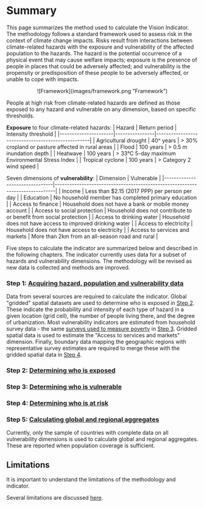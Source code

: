 # Summary

This page summarizes the method used to calculate the Vision Indicator. The methodology follows a standard framework used to assess risk in the context of climate change impacts. Risks result from interactions between climate-related hazards with the exposure and vulnerability of the affected population to the hazards. The hazard is the potential occurrence of a physical event that may cause welfare impacts; exposure is the presence of people in places that could be adversely affected; and vulnerability is the propensity or predisposition of these people to be adversely affected, or unable to cope with impacts. 

<p style="text-align: center;">![Framework](images/framework.png "Framework")</p>

People at high risk from climate-related hazards are defined as those exposed to any hazard and vulnerable on any dimension, based on specific thresholds. 

**Exposure** to four climate-related hazards: 
| Hazard               | Return period  | Intensity threshold                               |
|----------------------|----------------|---------------------------------------------------|
| Agricultural drought | 40^ years      | > 30% cropland or pasture affected in rural areas |
| Flood                | 100 years      | > 0.5 m inundation depth                          |
| Heatwave             | 100 years      | > 33°C 5-day maximum Environmental Stress Index   |
| Tropical cyclone     | 100 years      | > Category 2 wind speed                           |

Seven dimensions of **vulnerability**:
| Dimension                      | Vulnerable                                                        |
|--------------------------------|------------------------------------------------------------------------------|
| Income                         | Less than $2.15 (2017 PPP) per person per day                      |
| Education                      | No household member has completed primary education                          |
| Access to finance              | Household does not have a bank or mobile money account                       |
| Access to social protection    | Household does not contribute to or benefit from social protection  |
| Access to drinking water       | Household does not have access to improved drinking water                    |
| Access to electricity          | Household does not have access to electricity                                |
| Access to services and markets | More than 2km from an all-season road and rural  |

Five steps to calculate the indicator are summarized below and described in the following chapters. The indicator currently uses data for a subset of hazards and vulnerability dimensions. The methodology will be revised as new data is collected and methods are improved.

### Step 1: [Acquiring hazard, population and vulnerability data](1_data)

Data from several sources are required to calculate the indicator. Global "gridded" spatial datasets are used to determine who is exposed in [Step 2](2_exposure). These indicate the probability and intensity of each type of hazard in a given location (grid cell), the number of people living there, and the degree of urbanization. Most vulnerability indicators are estimated from household survey data - the same [surveys used to measure poverty](https://datanalytics.worldbank.org/PIP-Methodology/acquiring.html#selection) in [Step 3](3_vulnerability). Gridded spatial data is used to estimate the "Access to services and markets" dimension. Finally, boundary data mapping the geographic regions with representative survey estimates are required to merge these with the gridded spatial data in [Step 4](4_risk).

### Step 2: [Determining who is exposed](2_exposure)



### Step 3: [Determining who is vulnerable](3_vulnerability)



### Step 4: [Determining who is at risk](4_risk)



### Step 5: [Calculating global and regional aggregates](5_aggregates)
Currently, only the sample of countries with complete data on all vulnerability dimensions is used to calculate global and regional aggregates. These are reported when population coverage is sufficient.


## Limitations
It is important to understand the limitations of the methodology and indicator. 

Several limitations are discussed [here](limitations).
